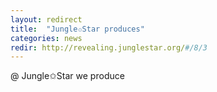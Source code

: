 ```yaml
---
layout: redirect
title:  "Jungle✩Star produces"
categories: news
redir: http://revealing.junglestar.org/#/8/3
---
```


@ Jungle✩Star we produce
